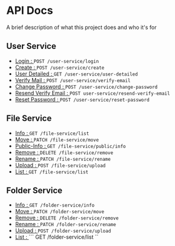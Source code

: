 
# API Docs

A brief description of what this project does and who it's for


## User Service

 - [Login : ](https://github.com/ZaidKhan43/APIDocs/blob/master/User_service/Login.md) ``` POST /user-service/login ```
 - [Create : ](https://github.com/ZaidKhan43/APIDocs/blob/master/User_service/create.md) ``` POST /user-service/create ```
 - [User Detailed : ](https://github.com/ZaidKhan43/APIDocs/blob/master/User_service/user%20details.md) ``` GET /user-service/user-detailed ```
 - [Verify Mail : ](https://github.com/ZaidKhan43/APIDocs/blob/master/User_service/Verify%20Mail.md) ``` POST /user-service/verify-email ```
 - [Change Password : ](https://github.com/ZaidKhan43/APIDocs/blob/master/User_service/Change%20Password.md) ``` POST /user-service/change-password ```
 - [Resend Verify Email : ](https://github.com/ZaidKhan43/APIDocs/blob/master/User_service/Resend%20Verify%20Email.md) ``` POST user-service/resend-verify-email ```
 - [Reset Password : ](https://github.com/ZaidKhan43/APIDocs/blob/master/User_service/Reset%20Password.md) ``` POST /user-service/reset-password ```

## File Service

 - [Info : ](https://github.com/ZaidKhan43/APIDocs/blob/master/File%20Service/File-Service-Info.md) ``` GET /file-service/list ```
 - [Move : ](https://github.com/ZaidKhan43/APIDocs/blob/master/File%20Service/File-Service-Move.md) ``` PATCH /file-service/move ```
 - [Public-Info : ](https://github.com/ZaidKhan43/APIDocs/blob/master/File%20Service/File-Service-Public-Info.md) ```GET /file-service/public/info ```
 - [Remove : ](https://github.com/ZaidKhan43/APIDocs/blob/master/File%20Service/File-Service-Remove.md) ```DELETE /file-service/remove ```
 - [Rename : ](https://github.com/ZaidKhan43/APIDocs/blob/master/File%20Service/File-Service-Rename.md) ```PATCH /file-service/rename ```
 - [Upload : ](https://github.com/ZaidKhan43/APIDocs/blob/master/File%20Service/File-Service-Upload.md) ```POST /file-service/upload ```
 - [List : ](https://github.com/ZaidKhan43/APIDocs/blob/master/File%20Service/File-Service-list.md) ```GET /file-service/list ```

## Folder Service

- [Info : ](https://github.com/ZaidKhan43/APIDocs/blob/master/Folder%20Service/Folder-Service-Info.md) ``` GET /folder-service/info ```
- [Move : ](https://github.com/ZaidKhan43/APIDocs/blob/master/Folder%20Service/Folder-Service-Move.md) ``` PATCH /folder-service/move ```
- [Remove : ](https://github.com/ZaidKhan43/APIDocs/blob/master/Folder%20Service/Folder-Service-Remove.md) ``` DELETE /folder-service/remove ```
- [Rename : ](https://github.com/ZaidKhan43/APIDocs/blob/master/Folder%20Service/Folder-Service-Rename.md) ``` PATCH /folder-service/rename ``` 
- [Upload : ](https://github.com/ZaidKhan43/APIDocs/blob/master/Folder%20Service/Folder-Service-Upload.md) ``` POST /folder-service/upload ```
- [List : ](https://github.com/ZaidKhan43/APIDocs/blob/master/Folder%20Service/Folder-Service-list.md) ``` GET /folder-service/list ``
 
